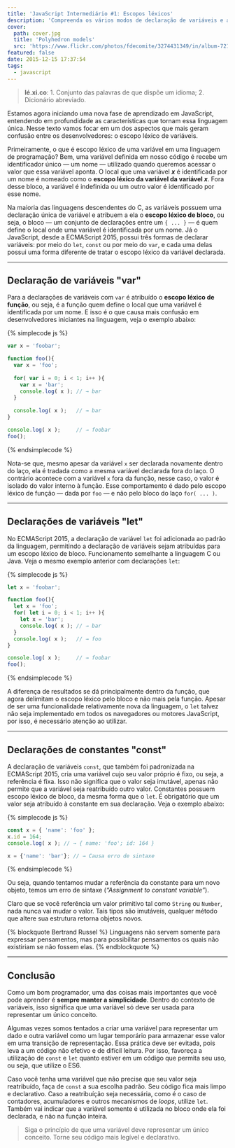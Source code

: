 ```yaml
---
title: 'JavaScript Intermediário #1: Escopos léxicos'
description: 'Compreenda os vários modos de declaração de variáveis e as principais características e o comportamento escopo  do JavaScript.'
cover:
  path: cover.jpg
  title: 'Polyhedron models'
  src: 'https://www.flickr.com/photos/fdecomite/3274431349/in/album-72157613498998540/'
featured: false
date: 2015-12-15 17:37:54
tags:
  - javascript
---
```

> <b>lé.xi.co</b>: 1. Conjunto das palavras de que dispõe um idioma; 2. Dicionário abreviado.

Estamos agora iniciando uma nova fase de aprendizado em JavaScript, entendendo em profundidade as características que tornam essa linguagem única. Nesse texto vamos focar em um dos aspectos que mais geram confusão entre os desenvolvedores: o escopo léxico de variáveis.

Primeiramente, o que é escopo léxico de uma variável em uma linguagem de programação? Bem,  uma variável definida em nosso código é recebe um identificador único — um nome — utilizado quando queremos acessar o valor que essa variável aponta. O local que uma variável ***x*** é identificada por um nome é nomeado como o **escopo léxico da variável da variável *x***. Fora desse bloco, a variável é indefinida ou um outro valor é identificado por esse nome.

Na maioria das linguagens descendentes do C, as variáveis possuem uma declaração única de variável e atribuem a ela o **escopo léxico de bloco**, ou seja, o bloco — um conjunto de declarações entre um `{ ... }` — é quem define o local onde uma variável é identificada por um nome. Já o JavaScript, desde a ECMAScript 2015, possui três formas de declarar variáveis: por meio do `let`, `const` ou por meio do `var`, e cada uma delas possui uma forma diferente de tratar o escopo léxico da variável declarada.

---
## Declaração de variáveis "var"
Para a declarações de variáveis com `var` é atribuído o **escopo léxico de função**, ou seja, é a função quem define o local que uma variável é identificada por um nome. E isso é o que causa mais confusão em desenvolvedores iniciantes na linguagem, veja o exemplo abaixo:

{% simplecode js %}
``` js
var x = 'foobar';

function foo(){
  var x = 'foo';
  
  for( var i = 0; i < 1; i++ ){
    var x = 'bar';
    console.log( x ); // → bar
  }
  
  console.log( x );   // → bar
}

console.log( x );     // → foobar
foo();
```
{% endsimplecode %}

Nota-se que, mesmo apesar da variável `x` ser declarada novamente dentro do laço, ela é tradada como a mesma variável declarada fora do laço. O contrário acontece com a variável `x` fora da função, nesse caso, o valor é isolado do valor interno à função. Esse comportamento é dado pelo escopo léxico de função — dada por `foo` — e não pelo bloco do laço `for( ... )`.

---
## Declarações de variáveis "let"

No ECMAScript 2015, a declaração de variável `let` foi adicionada ao padrão da linguagem, permitindo a declaração de variáveis sejam atribuídas para um escopo léxico de bloco. Funcionamento semelhante a linguagem C ou Java. Veja o mesmo exemplo anterior com declarações `let`:

{% simplecode js %}
``` js
let x = 'foobar';

function foo(){
  let x = 'foo';
  for( let i = 0; i < 1; i++ ){
    let x = 'bar';
    console.log( x ); // → bar
  }
  console.log( x );   // → foo
}

console.log( x );     // → foobar
foo();
```
{% endsimplecode %}

A diferença de resultados se dá principalmente dentro da função, que agora delimitam o escopo léxico pelo bloco e não mais pela função. Apesar de ser uma funcionalidade relativamente nova da linguagem, o `let` talvez não seja implementado em todos os navegadores ou motores JavaScript, por isso, é necessário atenção ao utilizar.

---
## Declarações de constantes "const"

A declaração de variáveis `const`, que também foi padronizada na ECMAScript 2015, cria uma variável cujo seu valor próprio é fixo, ou seja, a referência é fixa. Isso não significa que o valor seja imutável, apenas não permite que a variável seja reatribuído outro valor. Constantes possuem escopo léxico de bloco, da mesma forma que o `let`. É obrigatório que um valor seja atribuído à constante em sua declaração. Veja o exemplo abaixo:

{% simplecode js %}
``` js
const x = { 'name': 'foo' };
x.id = 164;
console.log( x ); // → { name: 'foo'; id: 164 }

x = {'name': 'bar'}; // → Causa erro de sintaxe
```
{% endsimplecode %}

Ou seja, quando tentamos mudar a referência da constante para um novo objeto, temos um erro de sintaxe (*“Assignment to constant variable”*).

Claro que se você referência um valor primitivo tal como `String` ou `Number`, nada nunca vai mudar o valor. Tais tipos são imutáveis, qualquer método que altere sua estrutura retorna objetos novos.

{% blockquote Bertrand Russel %}
Linguagens não servem somente para expressar pensamentos, mas para possibilitar pensamentos os quais não existiriam se não fossem elas.
{% endblockquote %}

---
## Conclusão
Como um bom programador, uma das coisas mais importantes que você pode aprender é **sempre manter a simplicidade**. Dentro do contexto de variáveis, isso significa que uma variável só deve ser usada para representar um único conceito.

Algumas vezes somos tentados a criar uma variável para representar um dado e outra variável como um lugar temporário para armazenar esse valor em uma transição de representação. Essa prática deve ser evitada, pois leva a um código não efetivo e de difícil leitura. Por isso, favoreça a utilização de `const` e `let` quanto estiver em um código que permita seu uso, ou seja, que utilize o ES6.

Caso você tenha uma variável que não precise que seu valor seja reatribuído, faça de `const` a sua escolha padrão. Seu código fica mais limpo e declarativo. Caso a reatribuíção seja necessária, como é o caso de contadores, acumuladores e outros mecanismos de *loops*, utilize `let`. Também vai indicar que a variável somente é utilizada no bloco onde ela foi declarada, e não na função inteira.

> Siga o princípio de que uma variável deve representar um único conceito. Torne seu código mais legível e declarativo.
